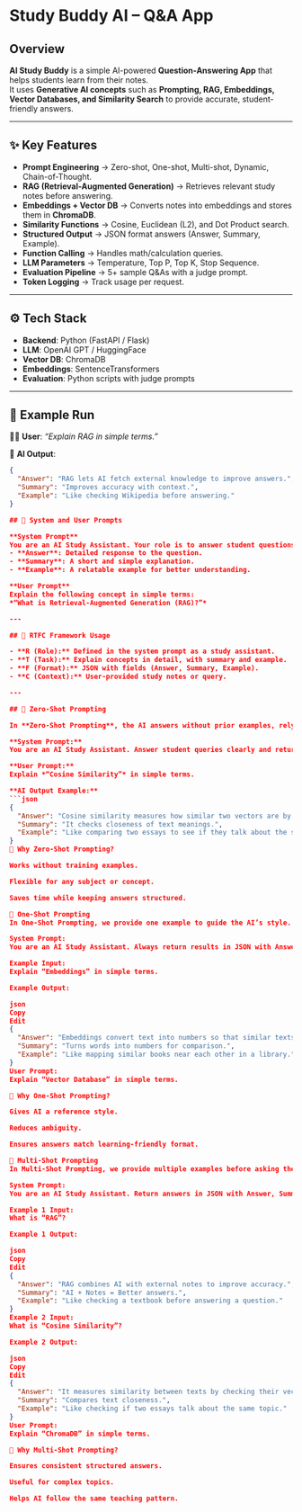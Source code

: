 #  Study Buddy AI – Q&A App  

## Overview  
**AI Study Buddy** is a simple AI-powered **Question-Answering App** that helps students learn from their notes.  
It uses **Generative AI concepts** such as **Prompting, RAG, Embeddings, Vector Databases, and Similarity Search** to provide accurate, student-friendly answers.  

---

## ✨ Key Features  
- **Prompt Engineering** → Zero-shot, One-shot, Multi-shot, Dynamic, Chain-of-Thought.  
- **RAG (Retrieval-Augmented Generation)** → Retrieves relevant study notes before answering.  
- **Embeddings + Vector DB** → Converts notes into embeddings and stores them in **ChromaDB**.  
- **Similarity Functions** → Cosine, Euclidean (L2), and Dot Product search.  
- **Structured Output** → JSON format answers (Answer, Summary, Example).  
- **Function Calling** → Handles math/calculation queries.  
- **LLM Parameters** → Temperature, Top P, Top K, Stop Sequence.  
- **Evaluation Pipeline** → 5+ sample Q&As with a judge prompt.  
- **Token Logging** → Track usage per request.  

---

## ⚙️ Tech Stack  
- **Backend**: Python (FastAPI / Flask)  
- **LLM**: OpenAI GPT / HuggingFace  
- **Vector DB**: ChromaDB  
- **Embeddings**: SentenceTransformers  
- **Evaluation**: Python scripts with judge prompts  

---

## 🧪 Example Run  
👩‍🎓 **User**: *“Explain RAG in simple terms.”*  

📘 **AI Output**:  
```json
{
  "Answer": "RAG lets AI fetch external knowledge to improve answers.",
  "Summary": "Improves accuracy with context.",
  "Example": "Like checking Wikipedia before answering."
}

## 🔹 System and User Prompts

**System Prompt**  
You are an AI Study Assistant. Your role is to answer student questions based on their notes. Always return results in JSON format containing:  
- **Answer**: Detailed response to the question.  
- **Summary**: A short and simple explanation.  
- **Example**: A relatable example for better understanding.  

**User Prompt**  
Explain the following concept in simple terms:  
*“What is Retrieval-Augmented Generation (RAG)?”*  

---

## 📌 RTFC Framework Usage  

- **R (Role):** Defined in the system prompt as a study assistant.  
- **T (Task):** Explain concepts in detail, with summary and example.  
- **F (Format):** JSON with fields (Answer, Summary, Example).  
- **C (Context):** User-provided study notes or query.  

---

## 🎯 Zero-Shot Prompting  

In **Zero-Shot Prompting**, the AI answers without prior examples, relying only on instructions.  

**System Prompt:**  
You are an AI Study Assistant. Answer student queries clearly and return results in JSON with fields Answer, Summary, and Example.  

**User Prompt:**  
Explain *“Cosine Similarity”* in simple terms.  

**AI Output Example:**  
```json
{
  "Answer": "Cosine similarity measures how similar two vectors are by comparing their angle.",
  "Summary": "It checks closeness of text meanings.",
  "Example": "Like comparing two essays to see if they talk about the same topic."
}
📌 Why Zero-Shot Prompting?

Works without training examples.

Flexible for any subject or concept.

Saves time while keeping answers structured.

🎯 One-Shot Prompting
In One-Shot Prompting, we provide one example to guide the AI’s style.

System Prompt:
You are an AI Study Assistant. Always return results in JSON with Answer, Summary, and Example.

Example Input:
Explain “Embeddings” in simple terms.

Example Output:

json
Copy
Edit
{
  "Answer": "Embeddings convert text into numbers so that similar texts are close in space.",
  "Summary": "Turns words into numbers for comparison.",
  "Example": "Like mapping similar books near each other in a library."
}
User Prompt:
Explain “Vector Database” in simple terms.

📌 Why One-Shot Prompting?

Gives AI a reference style.

Reduces ambiguity.

Ensures answers match learning-friendly format.

🎯 Multi-Shot Prompting
In Multi-Shot Prompting, we provide multiple examples before asking the real question.

System Prompt:
You are an AI Study Assistant. Return answers in JSON with Answer, Summary, and Example.

Example 1 Input:
What is “RAG”?

Example 1 Output:

json
Copy
Edit
{
  "Answer": "RAG combines AI with external notes to improve accuracy.",
  "Summary": "AI + Notes = Better answers.",
  "Example": "Like checking a textbook before answering a question."
}
Example 2 Input:
What is “Cosine Similarity”?

Example 2 Output:

json
Copy
Edit
{
  "Answer": "It measures similarity between texts by checking their vector angle.",
  "Summary": "Compares text closeness.",
  "Example": "Like checking if two essays talk about the same topic."
}
User Prompt:
Explain “ChromaDB” in simple terms.

📌 Why Multi-Shot Prompting?

Ensures consistent structured answers.

Useful for complex topics.

Helps AI follow the same teaching pattern.